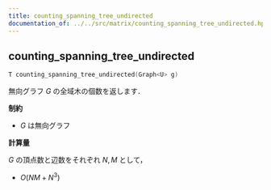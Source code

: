 ```yaml
---
title: counting_spanning_tree_undirected
documentation_of: ../../src/matrix/counting_spanning_tree_undirected.hpp
---
```


## counting_spanning_tree_undirected

```cpp
T counting_spanning_tree_undirected(Graph<U> g)
```

無向グラフ $G$ の全域木の個数を返します．

**制約**

- $G$ は無向グラフ

**計算量**

$G$ の頂点数と辺数をそれぞれ $N, M$ として，

- $O(NM + N^3)$
